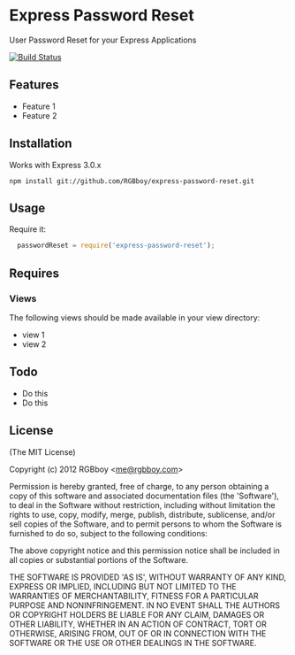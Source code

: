 # Express Password Reset

  User Password Reset for your Express Applications

  [![Build Status](https://secure.travis-ci.org/RGBboy/express-password-reset.png)](http://travis-ci.org/RGBboy/express-password-reset)

## Features

  * Feature 1
  * Feature 2

## Installation

  Works with Express 3.0.x

    npm install git://github.com/RGBboy/express-password-reset.git

## Usage

Require it:

``` javascript
  passwordReset = require('express-password-reset');
```

## Requires

### Views

  The following views should be made available in your view directory:

  * view 1
  * view 2

## Todo

  * Do this
  * Do this

## License 

(The MIT License)

Copyright (c) 2012 RGBboy &lt;me@rgbboy.com&gt;

Permission is hereby granted, free of charge, to any person obtaining
a copy of this software and associated documentation files (the
'Software'), to deal in the Software without restriction, including
without limitation the rights to use, copy, modify, merge, publish,
distribute, sublicense, and/or sell copies of the Software, and to
permit persons to whom the Software is furnished to do so, subject to
the following conditions:

The above copyright notice and this permission notice shall be
included in all copies or substantial portions of the Software.

THE SOFTWARE IS PROVIDED 'AS IS', WITHOUT WARRANTY OF ANY KIND,
EXPRESS OR IMPLIED, INCLUDING BUT NOT LIMITED TO THE WARRANTIES OF
MERCHANTABILITY, FITNESS FOR A PARTICULAR PURPOSE AND NONINFRINGEMENT.
IN NO EVENT SHALL THE AUTHORS OR COPYRIGHT HOLDERS BE LIABLE FOR ANY
CLAIM, DAMAGES OR OTHER LIABILITY, WHETHER IN AN ACTION OF CONTRACT,
TORT OR OTHERWISE, ARISING FROM, OUT OF OR IN CONNECTION WITH THE
SOFTWARE OR THE USE OR OTHER DEALINGS IN THE SOFTWARE.